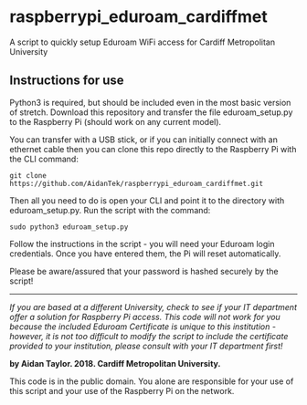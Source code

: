 # raspberrypi_eduroam_cardiffmet
A script to quickly setup Eduroam WiFi access for Cardiff Metropolitan University

## Instructions for use

Python3 is required, but should be included even in the most basic version of stretch. Download this repository and transfer the file eduroam_setup.py to the Raspberry Pi (should work on any current model). 

You can transfer with a USB stick, or if you can initially connect with an ethernet cable then you can clone this repo directly to the Raspberry Pi with the CLI command:

```
git clone https://github.com/AidanTek/raspberrypi_eduroam_cardiffmet.git
```

Then all you need to do is open your CLI and point it to the directory with eduroam_setup.py. Run the script with the command:

```
sudo python3 eduroam_setup.py
```

Follow the instructions in the script - you will need your Eduroam login credentials. Once you have entered them, the Pi will reset automatically.

Please be aware/assured that your password is hashed securely by the script!

---

*If you are based at a different University, check to see if your IT department offer a solution for Raspberry Pi access. This code will not work for you because the included Eduroam Certificate is unique to this institution - however, it is not too difficult to modify the script to include the certificate provided to your institution, please consult with your IT department first!* 

**by Aidan Taylor. 2018. Cardiff Metropolitan University.**

This code is in the public domain. You alone are responsible for your use of this script and your use of the Raspberry Pi on the network. 
